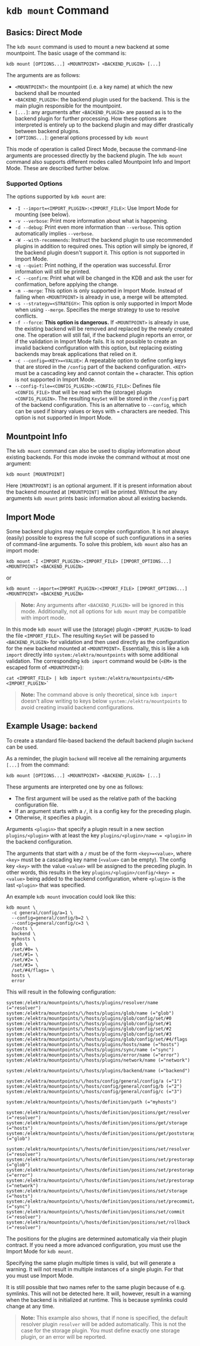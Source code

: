 <!-- TODO: not an appropriate place for this type of docs -->

# `kdb mount` Command

## Basics: Direct Mode

The `kdb mount` command is used to mount a new backend at some mountpoint.
The basic usage of the command is:

```
kdb mount [OPTIONS...] <MOUNTPOINT> <BACKEND_PLUGIN> [...]
```

The arguments are as follows:

- `<MOUNTPOINT>`: the mountpoint (i.e. a key name) at which the new backend shall be mounted
- `<BACKEND_PLUGIN>`: the backend plugin used for the backend.
  This is the main plugin responsible for the mountpoint.
- `[...]`: any arguments after `<BACKEND_PLUGIN>` are passed as is to the backend plugin for further processing.
  How these options are interpreted is entirely up to the backend plugin and may differ drastically between backend plugins.
- `[OPTIONS...]`: general options processed by `kdb mount`

This mode of operation is called Direct Mode, because the command-line arguments are processed directly by the backend plugin.
The `kdb mount` command also supports different modes called Mountpoint Info and Import Mode.
These are described further below.

### Supported Options

The options supported by `kdb mount` are:

- `-I --import=<IMPORT_PLUGIN>:<IMPORT_FILE>`:
  Use Import Mode for mounting (see below).
- `-v --verbose`:
  Print more information about what is happening.
- `-d --debug`:
  Print even more information than `--verbose`.
  This option automatically implies `--verbose`.
- `-W --with-recommends`:
  Instruct the backend plugin to use recommended plugins in addition to required ones.
  This option will simply be ignored, if the backend plugin doesn't support it.
  This option is not supported in Import Mode.
- `-q --quiet`:
  Print nothing, if the operation was successful.
  Error information will still be printed.
- `-C --confirm`:
  Print what will be changed in the KDB and ask the user for confirmation, before applying the change.
- `-m --merge`:
  This option is only supported in Import Mode.
  Instead of failing when `<MOUNTPOINT>` is already in use, a merge will be attempted.
- `-s --strategy=<STRATEGY>`:
  This option is only supported in Import Mode when using `--merge`.
  Specifies the merge strategy to use to resolve conflicts.
- `-f --force`:
  **This option is dangerous.**
  If `<MOUNTPOINT>` is already in use, the existing backend will be removed and replaced by the newly created one.
  The operation will still fail, if the backend plugin reports an error, or if the validation in Import Mode fails.
  It is not possible to create an invalid backend configuration with this option, but replacing existing backends may break applications that relied on it.
- `-c --config=<KEY>=<VALUE>`:
  A repeatable option to define config keys that are stored in the `/config` part of the backend configuration.
  `<KEY>` must be a cascading key and cannot contain the `=` character.
  This option is not supported in Import Mode.
- `--config-file=<CONFIG_PLUGIN>:<CONFIG_FILE>`:
  Defines file `<CONFIG_FILE>` that will be read with the (storage) plugin `<CONFIG_PLUGIN>`.
  The resulting `KeySet` will be stored in the `/config` part of the backend configuration.
  This is an alternative to `--config`, which can be used if binary values or keys with `=` characters are needed.
  This option is not supported in Import Mode.

## Mountpoint Info

The `kdb mount` command can also be used to display information about existing backends.
For this mode invoke the command without at most one argument:

```
kdb mount [MOUNTPOINT]
```

Here `[MOUNTPOINT]` is an optional argument.
If it is present information about the backend mounted at `[MOUNTPOINT]` will be printed.
Without the any arguments `kdb mount` prints basic information about all existing backends.

## Import Mode

Some backend plugins may require complex configuration.
It is not always (easily) possible to express the full scope of such configurations in a series of command-line arguments.
To solve this problem, `kdb mount` also has an import mode:

```
kdb mount -I <IMPORT_PLUGIN>:<IMPORT_FILE> [IMPORT_OPTIONS...] <MOUNTPOINT> <BACKEND_PLUGIN>
```

or

```
kdb mount --import=<IMPORT_PLUGIN>:<IMPORT_FILE> [IMPORT_OPTIONS...] <MOUNTPOINT> <BACKEND_PLUGIN>
```

> **Note:** Any arguments after `<BACKEND_PLUGIN>` will be ignored in this mode.
> Additionally, not all options for `kdb mount` may be compatible with import mode.

In this mode `kdb mount` will use the (storage) plugin `<IMPORT_PLUGIN>` to load the file `<IMPORT_FILE>`.
The resulting `KeySet` will be passed to `<BACKEND_PLUGIN>` for validation and then used directly as the configuration for the new backend mounted at `<MOUNTPOINT>`.
Essentially, this is like a `kdb import` directly into `system:/elektra/mountpoints` with some additional validation.
The corresponding `kdb import` command would be (`<EM>` is the escaped form of `<MOUNTPOINT>`):

```
cat <IMPORT_FILE> | kdb import system:/elektra/mountpoints/<EM> <IMPORT_PLUGIN>`
```

> **Note:** The command above is only theoretical, since `kdb import` doesn't allow writing to keys below `system:/elektra/mountpoints` to avoid creating invalid backend configurations.

## Example Usage: `backend`

To create a standard file-based backend the default backend plugin `backend` can be used.

As a reminder, the plugin `backend` will receive all the remaining arguments `[...]` from the command:

```
kdb mount [OPTIONS...] <MOUNTPOINT> <BACKEND_PLUGIN> [...]
```

These arguments are interpreted one by one as follows:

- The first argument will be used as the relative path of the backing configuration file.
- If an argument starts with a `/`, it is a config key for the preceding plugin.
- Otherwise, it specifies a plugin.

Arguments `<plugin>` that specify a plugin result in a new section `plugins/<plugin>` with at least the key `plugins/<plugin>/name = <plugin>` in the backend configuration.

The arguments that start with a `/` must be of the form `<key>=<value>`, where `<key>` must be a cascading key name (`<value>` can be empty).
The config key `<key>` with the value `<value>` will be assigned to the preceding plugin.
In other words, this results in the key `plugins/<plugin>/config/<key> = <value>` being added to the backend configuration, where `<plugin>` is the last `<plugin>` that was specified.

An example `kdb mount` invocation could look like this:

```
kdb mount \
  -c general/config/a=1 \
  --config=general/config/b=2 \
  --config=general/config/c=3 \
  /hosts \
  backend \
  myhosts \
  glob \
  /set/#0= \
  /set/#1= \
  /set/#2= \
  /set/#3= \
  /set/#4/flags= \
  hosts \
  error
```

This will result in the following configuration:

```
system:/elektra/mountpoints/\/hosts/plugins/resolver/name (="resolver")
system:/elektra/mountpoints/\/hosts/plugins/glob/name (="glob")
system:/elektra/mountpoints/\/hosts/plugins/glob/config/set/#0
system:/elektra/mountpoints/\/hosts/plugins/glob/config/set/#1
system:/elektra/mountpoints/\/hosts/plugins/glob/config/set/#2
system:/elektra/mountpoints/\/hosts/plugins/glob/config/set/#3
system:/elektra/mountpoints/\/hosts/plugins/glob/config/set/#4/flags
system:/elektra/mountpoints/\/hosts/plugins/hosts/name (="hosts")
system:/elektra/mountpoints/\/hosts/plugins/sync/name (="sync")
system:/elektra/mountpoints/\/hosts/plugins/error/name (="error")
system:/elektra/mountpoints/\/hosts/plugins/network/name (="network")

system:/elektra/mountpoints/\/hosts/plugins/backend/name (="backend")

system:/elektra/mountpoints/\/hosts/config/general/config/a (="1")
system:/elektra/mountpoints/\/hosts/config/general/config/b (="2")
system:/elektra/mountpoints/\/hosts/config/general/config/c (="3")

system:/elektra/mountpoints/\/hosts/definition/path (="myhosts")

system:/elektra/mountpoints/\/hosts/definition/positions/get/resolver (="resolver")
system:/elektra/mountpoints/\/hosts/definition/positions/get/storage (="hosts")
system:/elektra/mountpoints/\/hosts/definition/positions/get/poststorage/#0 (="glob")

system:/elektra/mountpoints/\/hosts/definition/positions/set/resolver (="resolver")
system:/elektra/mountpoints/\/hosts/definition/positions/set/prestorage/#0 (="glob")
system:/elektra/mountpoints/\/hosts/definition/positions/set/prestorage/#1 (="error")
system:/elektra/mountpoints/\/hosts/definition/positions/set/prestorage/#2 (="network")
system:/elektra/mountpoints/\/hosts/definition/positions/set/storage (="hosts")
system:/elektra/mountpoints/\/hosts/definition/positions/set/precommit/#0 (="sync")
system:/elektra/mountpoints/\/hosts/definition/positions/set/commit (="resolver")
system:/elektra/mountpoints/\/hosts/definition/positions/set/rollback (="resolver")
```

The positions for the plugins are determined automatically via their plugin contract.
If you need a more advanced configuration, you must use the Import Mode for `kdb mount`.

Specifying the same plugin multiple times is valid, but will generate a warning.
It will not result in multiple instances of a single plugin.
For that you must use Import Mode.

It is still possible that two names refer to the same plugin because of e.g. symlinks.
This will not be detected here.
It will, however, result in a warning when the backend is initialized at runtime.
This is because symlinks could change at any time.

> **Note:** This example also shows, that if none is specified, the default resolver plugin `resolver` will be added automatically.
> This is not the case for the storage plugin.
> You must define exactly one storage plugin, or an error will be reported.
